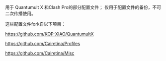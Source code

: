 用于 Quantumult X 和Clash Pro的部分配置文件；
仅用于配置文件的备份，不可二次传播使用。

这些配置文件fork自以下项目：

https://github.com/KOP-XIAO/QuantumultX

https://github.com/Cairetina/Profiles

https://github.com/Cairetina/Misc
